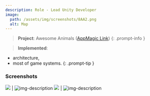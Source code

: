 ```yaml
---
description: Role - Lead Unity Developer
image:
  path: /assets/img/screenshots/8AA2.png
  alt: Map
---
```


> **Project**: Awesome Animals ([AppMagic Link](https://appmagic.rocks/google-play/awesome-animals/com.deuscraft.amazinganimals)) 
{: .prompt-info } 

> **Implemented**:
- architecture,
- most of game systems.
{: .prompt-tip } 

### Screenshots

![](/assets/img/screenshots/7AA1.png) | ![img-description](/assets/img/screenshots/8AA2.png)
![](/assets/img/screenshots/9AA3.png) | ![img-description](/assets/img/screenshots/10AA4.png)
